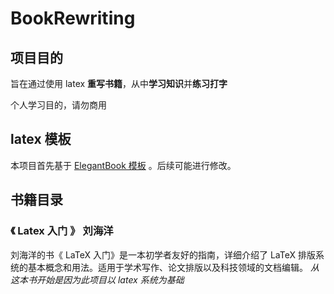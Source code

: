# BookRewriting

## 项目目的

旨在通过使用 latex **重写书籍**，从中**学习知识**并**练习打字**

个人学习目的，请勿商用

## latex 模板 

本项目首先基于 [ ElegantBook 模板]( https://github.com/ElegantLaTeX/ElegantBook ) 。后续可能进行修改。

## 书籍目录

### 《 Latex 入门 》 刘海洋

刘海洋的书《 LaTeX 入门》是一本初学者友好的指南，详细介绍了 LaTeX 排版系统的基本概念和用法。适用于学术写作、论文排版以及科技领域的文档编辑。 *从这本书开始是因为此项目以 latex 系统为基础* 

